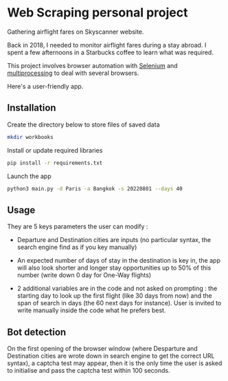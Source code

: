# Web Scraping personal project

Gathering airflight fares on Skyscanner website.

Back in 2018, I needed to monitor airflight fares during a stay abroad. I spent a few afternoons in a Starbucks coffee to learn what was required.

This project involves browser automation with [Selenium](https://selenium-python.readthedocs.io/) and [multiprocessing](https://docs.python.org/3/library/multiprocessing.html#module-multiprocessing) to deal with several browsers.

Here's a user-friendly app.

## Installation

Create the directory below to store files of saved data

```bash
mkdir workbooks
```

Install or update required libraries

```bash
pip install -r requirements.txt
```

Launch the app

```bash
python3 main.py -d Paris -a Bangkok -s 20220801 --days 40
```

## Usage

They are 5 keys parameters the user can modify :

- Departure and Destination cities are inputs (no particular syntax, the search engine find as if you key manually)

- An expected number of days of stay in the destination is key in, the app will also look shorter and longer stay opportunities up to 50% of this number (write down 0 day for One-Way flights)

- 2 additional variables are in the code and not asked on prompting : the starting day to look up the first flight (like 30 days from now) and the span of search in days (the 60 next days for instance). User is invited to write manually inside the code what he prefers best.


## Bot detection

On the first opening of the browser window (where Desparture and Destination cities are wrote down in search engine to get the correct URL syntax), a captcha test may appear, then it is the only time the user is asked to initialise and pass the captcha test within 100 seconds.

